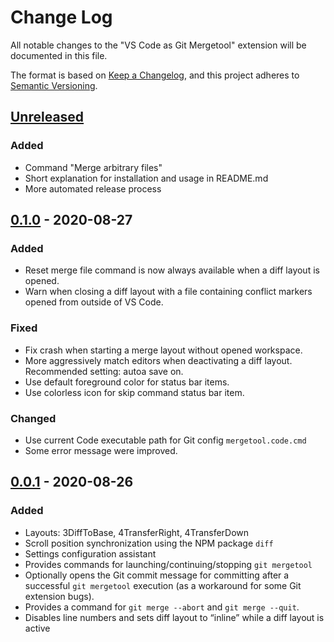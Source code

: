 # Change Log

All notable changes to the "VS Code as Git Mergetool"
extension will be documented in this file.

The format is based on
[Keep a Changelog](https://keepachangelog.com/en/1.0.0/),
and this project adheres to
[Semantic Versioning](https://semver.org/spec/v2.0.0.html).

## [Unreleased]
### Added
- Command "Merge arbitrary files"
- Short explanation for installation and usage in README.md
- More automated release process

## [0.1.0] - 2020-08-27
### Added
- Reset merge file command is now always available
  when a diff layout is opened.
- Warn when closing a diff layout with a file containing conflict markers
  opened from outside of VS Code.

### Fixed
- Fix crash when starting a merge layout without opened workspace.
- More aggressively match editors when deactivating a diff layout.
  Recommended setting: autoa save on.
- Use default foreground color for status bar items.
- Use colorless icon for skip command status bar item.

### Changed
- Use current Code executable path for Git config `mergetool.code.cmd`
- Some error message were improved.

## [0.0.1] - 2020-08-26
### Added
- Layouts: 3DiffToBase, 4TransferRight, 4TransferDown
- Scroll position synchronization using the NPM package `diff`
- Settings configuration assistant
- Provides commands for launching/continuing/stopping `git mergetool`
- Optionally opens the Git commit message for committing
  after a successful `git mergetool` execution
  (as a workaround for some Git extension bugs).
- Provides a command for `git merge --abort` and `git merge --quit`.
- Disables line numbers and sets diff layout to “inline”
  while a diff layout is active

[Unreleased]: https://github.com/zawys/vscode-as-git-mergetool/compare/v0.1.0...HEAD
[0.1.0]: https://github.com/zawys/vscode-as-git-mergetool/releases/tag/v0.1.0
[0.0.1]: https://github.com/zawys/vscode-as-git-mergetool/releases/tag/v0.0.1
